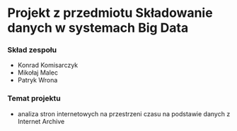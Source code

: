 # Projekt z przedmiotu Składowanie danych w systemach Big Data 

### Skład zespołu
- Konrad Komisarczyk    
- Mikołaj Malec     
- Patryk Wrona       

### Temat projektu
- analiza stron internetowych na przestrzeni czasu na podstawie danych z Internet Archive
